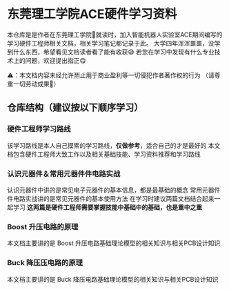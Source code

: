 # 东莞理工学院ACE硬件学习资料

本仓库是是作者在东莞理工学院🏫就读时，加入智能机器人实验室ACE期间编写的学习硬件工程师相关文档，相关学习笔记都记录于此。
大学四年浑浑噩噩，没学到什么东西，希望看见文档读者看了能有收获😅
若您在学习中发现有什么专业技术上的问题，欢迎提出指正😋

⚠：本文档内容未经允许🈲止用于商业盈利等一切侵犯作者著作权的行为
（请尊重一切劳动成果🙊）

## 仓库结构（建议按以下顺序学习）

### 硬件工程师学习路线

该学习路线是本人自己摸索的学习路线，**仅做参考**，适合自己的才是最好的
本文档包含硬件工程师大致工作以及相关基础技能、学习资料推荐和学习路线

### 认识元器件＆常用元器件件电路实战

认识元器件中讲的是常见电子元器件的基本信息，都是最基础的概念
常用元器件件电路实战讲的是常见元器件的基本使用方法
在学习时建议两篇文档结合起来一起学习
**这两篇是硬件工程师需要掌握技能中基础中的基础，也是重中之重**

### Boost 升压电路的原理
本文档主要讲的是 Boost 升压电路基础理论模型的相关知识与相关PCB设计知识

### Buck 降压压电路的原理
本文档主要讲的是 Buck 降压电路基础理论模型的相关知识与相关PCB设计知识
